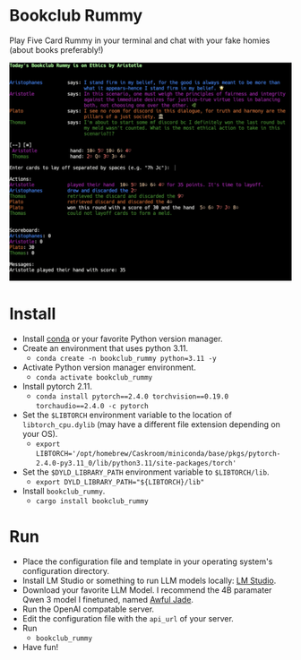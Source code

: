# Bookclub Rummy

Play Five Card Rummy in your terminal and chat with your fake homies (about books preferably!)

![Bookclub Rummy playthrough screenshot](./bookclub_rummy.JPG)

# Install

- Install [conda](https://docs.conda.io/projects/conda/en/latest/user-guide/getting-started.html#managing-python) or your favorite Python version manager.
- Create an environment that uses python 3.11.
  - `conda create -n bookclub_rummy python=3.11 -y`
- Activate Python version manager environment.
  - `conda activate bookclub_rummy`
- Install pytorch 2.11.
  - `conda install pytorch==2.4.0 torchvision==0.19.0 torchaudio==2.4.0 -c pytorch`
- Set the `$LIBTORCH` environment variable to the location of `libtorch_cpu.dylib` (may have a different file extension depending on your OS).
  - `export LIBTORCH='/opt/homebrew/Caskroom/miniconda/base/pkgs/pytorch-2.4.0-py3.11_0/lib/python3.11/site-packages/torch'`
- Set the `$DYLD_LIBRARY_PATH` environment variable to `$LIBTORCH/lib`.
  - `export DYLD_LIBRARY_PATH="${LIBTORCH}/lib"`
- Install `bookclub_rummy`.
  - `cargo install bookclub_rummy`

# Run

- Place the configuration file and template in your operating system's configuration directory.
- Install LM Studio or something to run LLM models locally: [LM Studio](https://lmstudio.ai/).
- Download your favorite LLM Model. I recommend the 4B paramater Qwen 3 model I finetuned, named [Awful Jade](https://huggingface.co/dougiefresh/jade_qwen3_4b).
- Run the OpenAI compatable server.
- Edit the configuration file with the `api_url` of your server.
- Run
  - `bookclub_rummy`
- Have fun!


